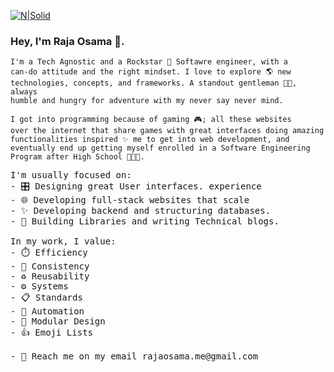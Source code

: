 [![N|Solid](https://i.imgur.com/djb0QpA.jpg)](https://rajaosama.me/)


### Hey, I'm Raja Osama 👋.

<code>I'm a Tech Agnostic and a Rockstar 🤘 Softawre engineer, with a can-do attitude and the right mindset. I love to explore 🌎 new technologies, concepts, and frameworks. A standout gentleman 👨🏼‍, always humble and hungry for adventure with my never say never mind.</code>

<code>I got into programming because of gaming 🎮; all these websites over the internet that share games with great interfaces doing amazing functionalities inspired ✨ me to get into web development, and eventually end up getting myself enrolled in a Software Engineering Program after High School 👨🏼‍🎓.
</code>
<pre>
I'm usually focused on:
- 🎛️ Designing great User interfaces. experience
- 🌐 Developing full-stack websites that scale
- ✨ Developing backend and structuring databases.
- 🧰 Building Libraries and writing Technical blogs.
 
In my work, I value:
- ⏱️ Efficiency
- 🎯 Consistency
- ♻️ Reusability
- ⚙️ Systems
- 📋 Standards
- 🤖 Automation
- 💠 Modular Design
- 👍 Emoji Lists 

- 💬 Reach me on my email rajaosama.me@gmail.com
</pre>

